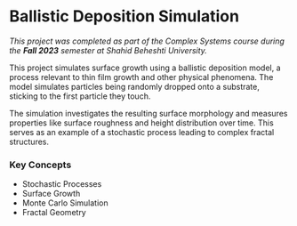 # Ballistic Deposition Simulation

*This project was completed as part of the Complex Systems course during the **Fall 2023** semester at Shahid Beheshti University.*

This project simulates surface growth using a ballistic deposition model, a process relevant to thin film growth and other physical phenomena. The model simulates particles being randomly dropped onto a substrate, sticking to the first particle they touch.

The simulation investigates the resulting surface morphology and measures properties like surface roughness and height distribution over time. This serves as an example of a stochastic process leading to complex fractal structures.

### Key Concepts
* Stochastic Processes
* Surface Growth
* Monte Carlo Simulation
* Fractal Geometry
